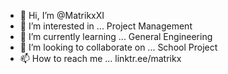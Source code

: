 - 👋 Hi, I’m @MatrikxXI
- 👀 I’m interested in ... Project Management  
- 🌱 I’m currently learning ...  General Engineering
- 💞️ I’m looking to collaborate on ... School Project
- 📫 How to reach me ... linktr.ee/matrikx

<!---
MatrikxXI/MatrikxXI is a ✨ special ✨ repository because its `README.md` (this file) appears on your GitHub profile.
You can click the Preview link to take a look at your changes.
--->
